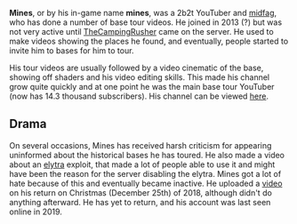 **Mines**, or by his in-game name **mines**, was a 2b2t YouTuber and [midfag](https://2b2t.miraheze.org/wiki/midfaggots), who has done a number of base tour videos. He joined in 2013 (?) but was not very active until [TheCampingRusher](https://2b2t.miraheze.org/wiki/TheCampingRusher) came on the server. He used to make videos showing the places he found, and eventually, people started to invite him to bases for him to tour.

His tour videos are usually followed by a video cinematic of the base, showing off shaders and his video editing skills. This made his channel grow quite quickly and at one point he was the main base tour YouTuber (now has 14.3 thousand subscribers). His channel can be viewed [here](https://www.youtube.com/channel/UCNScIKPtIMuCD0OiltJsqRw/videos).

## Drama
On several occasions, Mines has received harsh criticism for appearing uninformed about the historical bases he has toured. He also made a video about an [elytra](https://2b2t.miraheze.org/wiki/elytra) exploit, that made a lot of people able to use it and might have been the reason for the server disabling the elytra. Mines got a lot of hate because of this and eventually became inactive. He uploaded a [video](https://www.youtube.com/channel/UCNScIKPtIMuCD0OiltJsqRw/videos) on his return on Christmas (December 25th) of 2018, although didn't do anything afterward. He has yet to return, and his account was last seen online in 2019.